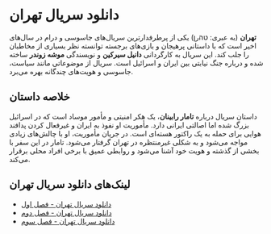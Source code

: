 # دانلود سریال تهران

**تهران** (به عبری: טהرן) یکی از پرطرفدارترین سریال‌های جاسوسی و درام در سال‌های اخیر است که با داستانی پرهیجان و بازی‌های برجسته توانسته نظر بسیاری از مخاطبان را جلب کند. این سریال به کارگردانی **دانیل سیرکین** و نویسندگی **موشه زوندر** ساخته شده و درباره جنگ نیابتی بین ایران و اسرائیل است. سریال از موضوعاتی مانند سیاست، جاسوسی و هویت‌های چندگانه بهره می‌برد.

## خلاصه داستان

داستان سریال درباره **تامار رابینان**، یک هکر امنیتی و مأمور موساد است که در اسرائیل بزرگ شده اما اصالتی ایرانی دارد. مأموریت او نفوذ به ایران و غیرفعال کردن پدافند هوایی برای حمله به یک راکتور هسته‌ای است. در جریان مأموریت، او با چالش‌های زیادی مواجه می‌شود و به شکلی غیرمنتظره در تهران گرفتار می‌شود. تامار در این سفر با بخشی از گذشته و هویت خود آشنا می‌شود و روابطی عمیق با برخی افراد محلی برقرار می‌کند.

## لینک‌های دانلود سریال تهران

- [دانلود سریال تهران - فصل اول](https://ejtem.com/posts/7e7ff178-bc1d-4262-b554-6e6d53e52c0b)
- [دانلود سریال تهران - فصل دوم](https://ejtem.com/posts/fa0d192c-a11b-44ad-9f4a-cf41445e6611)
- [دانلود سریال تهران - فصل سوم](https://ejtem.com/posts/bed9c036-92cf-443a-8acb-d55d170b429e)


